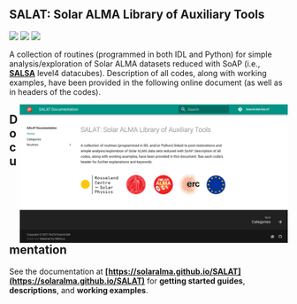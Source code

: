 ## SALAT: Solar ALMA Library of Auxiliary Tools</strong>

<p align="left">
    <a href="#"><img src="https://img.shields.io/badge/under-development-red"></a> 
    <a href="https://www.mn.uio.no/rocs/english/projects/solaralma/" title=""  target="_blank"><img src="https://img.shields.io/badge/copyright-RoCS%2FSolarALMA-blue"></a>
    <a href="https://opensource.org/licenses/MIT" title="" target="_blank"><img src="https://img.shields.io/badge/license-MIT-yellow.svg"></a>
</p>

A collection of routines (programmed in both IDL and Python) for simple analysis/exploration of Solar ALMA datasets reduced with SoAP (i.e., **[SALSA](http://sdc.uio.no/salsa)** level4 datacubes). Description of all codes, along with working examples, have been provided in the following online document (as well as in headers of the codes).


<a href="https://solaralma.github.io/SALAT" target="_blank"><img align="right" src="docs/images/docsScreenshot.jpg" alt="" width="485" height="auto" /></a>

## Documentation

See the documentation at **[https://solaralma.github.io/SALAT](https://solaralma.github.io/SALAT)** for **getting started guides**, **descriptions**, and **working examples**.
